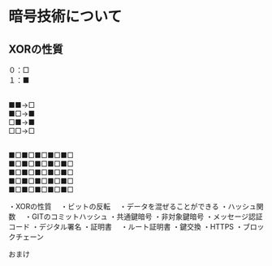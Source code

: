 # 暗号技術について

## XORの性質
０：□<br>
１：■<br>
<br>

■■→□<br>
■□→■<br>
□■→■<br>
□□→□<br>
<br>

■□■□■□■□■□<br>
■□■□■□■□■□<br>
■□■□■□■□■□<br>
■□■□■□■□■□<br>
■□■□■□■□■□<br>


・XORの性質
　・ビットの反転
　・データを混ぜることができる
・ハッシュ関数
　・GITのコミットハッシュ
・共通鍵暗号
・非対象鍵暗号
・メッセージ認証コード
・デジタル署名
・証明書
　・ルート証明書
・鍵交換
・HTTPS
・ブロックチェーン
 
おまけ
